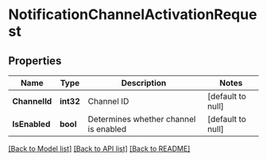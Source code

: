 # NotificationChannelActivationRequest

## Properties
Name | Type | Description | Notes
------------ | ------------- | ------------- | -------------
**ChannelId** | **int32** | Channel ID | [default to null]
**IsEnabled** | **bool** | Determines whether channel is enabled | [default to null]

[[Back to Model list]](../README.md#documentation-for-models) [[Back to API list]](../README.md#documentation-for-api-endpoints) [[Back to README]](../README.md)

